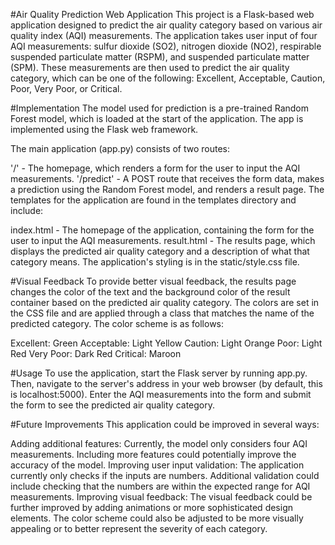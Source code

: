 #Air Quality Prediction Web Application
This project is a Flask-based web application designed to predict the air quality category based on various air quality index (AQI) measurements. The application takes user input of four AQI measurements: sulfur dioxide (SO2), nitrogen dioxide (NO2), respirable suspended particulate matter (RSPM), and suspended particulate matter (SPM). These measurements are then used to predict the air quality category, which can be one of the following: Excellent, Acceptable, Caution, Poor, Very Poor, or Critical.

#Implementation
The model used for prediction is a pre-trained Random Forest model, which is loaded at the start of the application. The app is implemented using the Flask web framework.

The main application (app.py) consists of two routes:

'/' - The homepage, which renders a form for the user to input the AQI measurements.
'/predict' - A POST route that receives the form data, makes a prediction using the Random Forest model, and renders a result page.
The templates for the application are found in the templates directory and include:

index.html - The homepage of the application, containing the form for the user to input the AQI measurements.
result.html - The results page, which displays the predicted air quality category and a description of what that category means.
The application's styling is in the static/style.css file.

#Visual Feedback
To provide better visual feedback, the results page changes the color of the text and the background color of the result container based on the predicted air quality category. The colors are set in the CSS file and are applied through a class that matches the name of the predicted category. The color scheme is as follows:

Excellent: Green
Acceptable: Light Yellow
Caution: Light Orange
Poor: Light Red
Very Poor: Dark Red
Critical: Maroon

#Usage
To use the application, start the Flask server by running app.py. Then, navigate to the server's address in your web browser (by default, this is localhost:5000). Enter the AQI measurements into the form and submit the form to see the predicted air quality category.

#Future Improvements
This application could be improved in several ways:

Adding additional features: Currently, the model only considers four AQI measurements. Including more features could potentially improve the accuracy of the model.
Improving user input validation: The application currently only checks if the inputs are numbers. Additional validation could include checking that the numbers are within the expected range for AQI measurements.
Improving visual feedback: The visual feedback could be further improved by adding animations or more sophisticated design elements. The color scheme could also be adjusted to be more visually appealing or to better represent the severity of each category.
